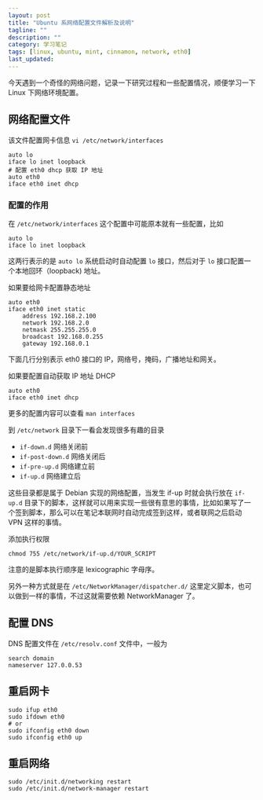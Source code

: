 ```yaml
---
layout: post
title: "Ubuntu 系网络配置文件解析及说明"
tagline: ""
description: ""
category: 学习笔记
tags: [linux, ubuntu, mint, cinnamon, network, eth0]
last_updated:
---
```


今天遇到一个奇怪的网络问题，记录一下研究过程和一些配置情况，顺便学习一下 Linux 下网络环境配置。

## 网络配置文件

该文件配置网卡信息 `vi /etc/network/interfaces`

    auto lo
    iface lo inet loopback
    # 配置 eth0 dhcp 获取 IP 地址
    auto eth0
    iface eth0 inet dhcp


### 配置的作用
在 `/etc/network/interfaces` 这个配置中可能原本就有一些配置，比如

    auto lo
    iface lo inet loopback

这两行表示的是 `auto lo` 系统启动时自动配置 `lo` 接口，然后对于 `lo` 接口配置一个本地回环（loopback) 地址。

如果要给网卡配置静态地址

    auto eth0
    iface eth0 inet static
        address 192.168.2.100
        network 192.168.2.0
        netmask 255.255.255.0
        broadcast 192.168.0.255
        gateway 192.168.0.1

下面几行分别表示 eth0 接口的 IP，网络号，掩码，广播地址和网关。

如果要配置自动获取 IP 地址 DHCP

    auto eth0
    iface eth0 inet dhcp

更多的配置内容可以查看 `man interfaces`

到 `/etc/network` 目录下一看会发现很多有趣的目录

- `if-down.d` 网络关闭前
- `if-post-down.d` 网络关闭后
- `if-pre-up.d` 网络建立前
- `if-up.d` 网络建立后

这些目录都是属于 Debian 实现的网络配置，当发生 if-up 时就会执行放在 `if-up.d` 目录下的脚本，这样就可以用来实现一些很有意思的事情，比如如果写了一个签到脚本，那么可以在笔记本联网时自动完成签到这样，或者联网之后启动 VPN 这样的事情。

添加执行权限

    chmod 755 /etc/network/if-up.d/YOUR_SCRIPT

注意的是脚本执行顺序是 lexicographic 字母序。

另外一种方式就是在 `/etc/NetworkManager/dispatcher.d/` 这里定义脚本，也可以做到一样的事情，不过这就需要依赖 NetworkManager 了。

## 配置 DNS

DNS 配置文件在 `/etc/resolv.conf` 文件中，一般为

    search domain
    nameserver 127.0.0.53


## 重启网卡

    sudo ifup eth0
    sudo ifdown eth0
    # or
    sudo ifconfig eth0 down
    sudo ifconfig eth0 up


## 重启网络

    sudo /etc/init.d/networking restart
    sudo /etc/init.d/network-manager restart
